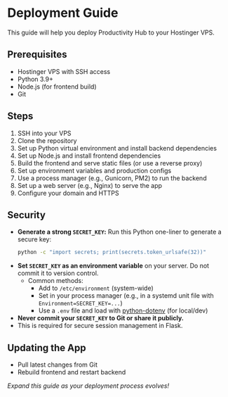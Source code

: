 # Deployment Guide

This guide will help you deploy Productivity Hub to your Hostinger VPS.

## Prerequisites

- Hostinger VPS with SSH access
- Python 3.9+
- Node.js (for frontend build)
- Git

## Steps

1. SSH into your VPS
2. Clone the repository
3. Set up Python virtual environment and install backend dependencies
4. Set up Node.js and install frontend dependencies
5. Build the frontend and serve static files (or use a reverse proxy)
6. Set up environment variables and production configs
7. Use a process manager (e.g., Gunicorn, PM2) to run the backend
8. Set up a web server (e.g., Nginx) to serve the app
9. Configure your domain and HTTPS

## Security

- **Generate a strong `SECRET_KEY`:**
  Run this Python one-liner to generate a secure key:
  ```sh
  python -c "import secrets; print(secrets.token_urlsafe(32))"
  ```
- **Set `SECRET_KEY` as an environment variable** on your server. Do not commit it to version control.
  - Common methods:
    - Add to `/etc/environment` (system-wide)
    - Set in your process manager (e.g., in a systemd unit file with `Environment=SECRET_KEY=...`)
    - Use a `.env` file and load with [python-dotenv](https://pypi.org/project/python-dotenv/) (for local/dev)
- **Never commit your `SECRET_KEY` to Git or share it publicly.**
- This is required for secure session management in Flask.

## Updating the App

- Pull latest changes from Git
- Rebuild frontend and restart backend

_Expand this guide as your deployment process evolves!_
